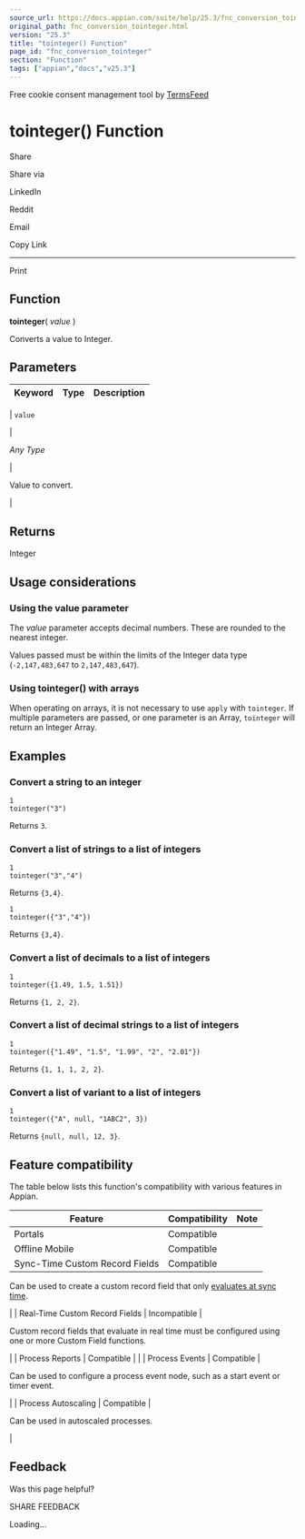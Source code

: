 ```yaml
---
source_url: https://docs.appian.com/suite/help/25.3/fnc_conversion_tointeger.html
original_path: fnc_conversion_tointeger.html
version: "25.3"
title: "tointeger() Function"
page_id: "fnc_conversion_tointeger"
section: "Function"
tags: ["appian","docs","v25.3"]
---
```



Free cookie consent management tool by [TermsFeed](https://www.termsfeed.com/)

# tointeger() Function

Share

Share via

LinkedIn

Reddit

Email

Copy Link

* * *

Print

## Function

**tointeger**( _value_ )

Converts a value to Integer.

## Parameters

| Keyword | Type | Description |
| --- | --- | --- |
|
`value`

 |

_Any Type_

 |

Value to convert.

 |

## Returns

Integer

## Usage considerations

### Using the value parameter

The _value_ parameter accepts decimal numbers. These are rounded to the nearest integer.

Values passed must be within the limits of the Integer data type (`-2,147,483,647` to `2,147,483,647`).

### Using tointeger() with arrays

When operating on arrays, it is not necessary to use `apply` with `tointeger`. If multiple parameters are passed, or one parameter is an Array, `tointeger` will return an Integer Array.

## Examples

### Convert a string to an integer

```
1
tointeger("3")
```

Returns `3`.

### Convert a list of strings to a list of integers

```
1
tointeger("3","4")
```

Returns `{3,4}`.

```
1
tointeger({"3","4"})
```

Returns `{3,4}`.

### Convert a list of decimals to a list of integers

```
1
tointeger({1.49, 1.5, 1.51})
```

Returns `{1, 2, 2}`.

### Convert a list of decimal strings to a list of integers

```
1
tointeger({"1.49", "1.5", "1.99", "2", "2.01"})
```

Returns `{1, 1, 1, 2, 2}`.

### Convert a list of variant to a list of integers

```
1
tointeger({"A", null, "1ABC2", 3})
```

Returns `{null, null, 12, 3}`.

## Feature compatibility

The table below lists this function's compatibility with various features in Appian.

| Feature | Compatibility | Note |
| --- | --- | --- |
| Portals | Compatible |  |
| Offline Mobile | Compatible |  |
| Sync-Time Custom Record Fields | Compatible |
Can be used to create a custom record field that only [evaluates at sync time](custom-record-fields.html#prodlink-sync-time-evaluations).

 |
| Real-Time Custom Record Fields | Incompatible |

Custom record fields that evaluate in real time must be configured using one or more Custom Field functions.

 |
| Process Reports | Compatible |  |
| Process Events | Compatible |

Can be used to configure a process event node, such as a start event or timer event.

 |
| Process Autoscaling | Compatible |

Can be used in autoscaled processes.

 |

## Feedback

Was this page helpful?

SHARE FEEDBACK

Loading...